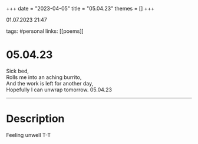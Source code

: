 +++
date = "2023-04-05"
title = "05.04.23"
themes = []
+++

01.07.2023 21:47

tags: #personal
links: [[poems]]

# 05.04.23
Sick bed,  
Rolls me into an aching burrito,  
And the work is left for another day,  
Hopefully I can unwrap tomorrow.
05.04.23

---
# Description
Feeling unwell T-T